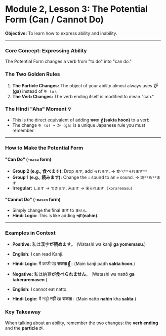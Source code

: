 # Module 2, Lesson 3: The Potential Form (Can / Cannot Do)

**Objective:** To learn how to express ability and inability.

---

### **Core Concept: Expressing Ability**

The Potential Form changes a verb from "to do" into "can do."

### **The Two Golden Rules**

1.  **The Particle Changes:** The object of your ability almost always uses **が (ga)** instead of `を (o)`.
2.  **The Verb Changes:** The verb ending itself is modified to mean "can."

### **The Hindi "Aha" Moment 💡**

-   This is the direct equivalent of adding **`सकता हूँ` (sakta hoon)** to a verb.
-   The change `を (o) → が (ga)` is a unique Japanese rule you must remember.

---

### **How to Make the Potential Form**

#### **"Can Do" (`-masu` form)**
-   **Group 2 (e.g., 食べます):** Drop `ます`, add `られます`. → `食べ**られます**`
-   **Group 1 (e.g., 読みます):** Change the `i` sound to an `e` sound. → `読**め**ます`
-   **Irregular:** `します` → `できます`, `来ます` → `来られます (koraremasu)`

#### **"Cannot Do" (`-masen` form)**
-   Simply change the final `ます` to `ません`.
-   **Hindi Logic:** This is like adding **`नहीं` (nahin)**.

---

### **Examples in Context**



-   **Positive:** 私は漢字**が読めます**。 (Watashi wa kanji **ga yomemasu**.)
-   **English:** I can read Kanji.
-   **Hindi Logic:** मैं कांजी पढ़ **सकता हूँ**। (Main kanji padh **sakta hoon**.)



-   **Negative:** 私は納豆**が食べられません**。 (Watashi wa nattō **ga taberaremasen**.)
-   **English:** I cannot eat natto.
-   **Hindi Logic:** मैं नाट्टो **नहीं** खा **सकता**। (Main natto **nahin** kha **sakta**.)

### **Key Takeaway**

When talking about an ability, remember the two changes: the **verb ending** and the **particle `が`**.